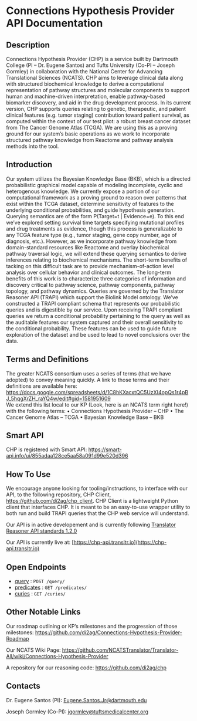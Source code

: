 # Connections Hypothesis Provider API Documentation

## Description
Connections Hypothesis Provider (CHP) is a service built by Dartmouth College (PI – Dr. Eugene Santos) and Tufts University (Co-PI – Joseph Gormley) in collaboration with the National Center for Advancing Translational Sciences (NCATS). CHP aims to leverage clinical data along with structured biochemical knowledge to derive a computational representation of pathway structures and molecular components to support human and machine-driven interpretation, enable pathway-based biomarker discovery, and aid in the drug development process.
In its current version, CHP supports queries relating to genetic, therapeutic, and patient clinical features (e.g. tumor staging) contribution toward patient survival, as computed within the context of our test pilot: a robust breast cancer dataset from The Cancer Genome Atlas (TCGA). We are using this as a proving ground for our system’s basic operations as we work to incorporate structured pathway knowledge from Reactome and pathway analysis methods into the tool. 

## Introduction
Our system utilizes the Bayesian Knowledge Base (BKB), which is a directed probabilistic graphical model capable of modeling incomplete, cyclic and heterogenous knowledge. We currently expose a portion of our computational framework as a proving ground to reason over patterns that exist within the TCGA dataset, determine sensitivity of features to the underlying conditional probabilities, and guide hypothesis generation. Querying semantics are of the form P(Target=t | Evidence=e). To this end we’ve explored setting survival time targets specifying mutational profiles and drug treatments as evidence, though this process is generalizable to any TCGA feature type (e.g., tumor staging, gene copy number, age of diagnosis, etc.). 
However, as we incorporate pathway knowledge from domain-standard resources like Reactome and overlay biochemical pathway traversal logic, we will extend these querying semantics to derive inferences relating to biochemical mechanisms. The short-term benefits of tacking on this difficult task are to provide mechanism-of-action level analysis over cellular behavior and clinical outcomes. The long-term benefits of this work is to characterize three categories of information and discovery critical to pathway science, pathway components, pathway topology, and pathway dynamics.
Queries are governed by the Translator Reasoner API (TRAPI) which support the Biolink Model ontology. We’ve constructed a TRAPI compliant schema that represents our probabilistic queries and is digestible by our service. Upon receiving TRAPI compliant queries we return a conditional probability pertaining to the query as well as the auditable features our system captured and their overall sensitivity to the conditional probability. These features can be used to guide future exploration of the dataset and be used to lead to novel conclusions over the data. 

## Terms and Definitions
The greater NCATS consortium uses a series of terms (that we have adopted) to convey meaning quickly. A link to those terms and their definitions are available here: https://docs.google.com/spreadsheets/d/1C8hKXacxtQC5UzXI4opQs1r4pBJ_5hqgXrZH_raYQ4w/edit#gid=1581951609  
We extend this list local to our KP (Look, here is an NCATS term right here!) with the following terms: 
•	Connections Hypothesis Provider – CHP
•	The Cancer Genome Atlas – TCGA
•	Bayesian Knowledge Base – BKB

## Smart API
CHP is registered with Smart API: https://smart-api.info/ui/855adaa128ce5aa58a091d99e520d396

## How To Use
We encourage anyone looking for tooling/instructions, to interface with our API, to the following repository, CHP Client, https://github.com/di2ag/chp_client. CHP Client is a lightweight Python client that interfaces CHP. It is meant to be an easy-to-use wrapper utility to both run and build TRAPI queries that the CHP web service will understand. 

Our API is in active developement and is currently following [Translator Reasoner API standards 1.2.0](https://github.com/NCATSTranslator/ReasonerAPI)

Our API is currently live at: [https://chp-api.transltr.io](https://chp-api.transltr.io)

## Open Endpoints
* [query](query.md) : `POST /query/`
* [predicates](predicates.md) : `GET /predicates/`
* [curies](curies.md) : `GET /curies/`

## Other Notable Links
Our roadmap outlining or KP’s milestones and the progression of those milestones: https://github.com/di2ag/Connections-Hypothesis-Provider-Roadmap

Our NCATS Wiki Page: https://github.com/NCATSTranslator/Translator-All/wiki/Connections-Hypothesis-Provider

A repository for our reasoning code: https://github.com/di2ag/chp


## Contacts
Dr. Eugene Santos (PI): Eugene.Santos.Jr@dartmouth.edu

Joseph Gormley (Co-PI): jgormley@tuftsmedicalcenter.org

